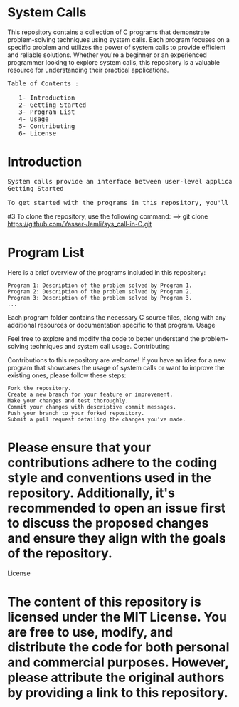#  System Calls

This repository contains a collection of C programs that demonstrate problem-solving techniques using system calls. Each program focuses on a specific problem and utilizes the power of system calls to provide efficient and reliable solutions. Whether you're a beginner or an experienced programmer looking to explore system calls, this repository is a valuable resource for understanding their practical applications.
<pre>
Table of Contents : 

   1- Introduction
   2- Getting Started
   3- Program List
   4- Usage
   5- Contributing
   6- License
</pre>

# Introduction

<pre>
System calls provide an interface between user-level applications and the underlying operating system. By leveraging system calls, we can interact directly with the kernel and access low-level functionalities that are crucial for solving various problems efficiently. This repository aims to showcase the usage of system calls to tackle real-world scenarios in C programming.
Getting Started

To get started with the programs in this repository, you'll need a Linux-based operating system. The examples provided rely on system calls specific to the Linux kernel. If you're using a different operating system, some system calls may not be available or may have different syntax.
</pre>

#3  To clone the repository, use the following command: ==>   git clone https://github.com/Yasser-Jemli/sys_call-in-C.git

# Program List

Here is a brief overview of the programs included in this repository:

    Program 1: Description of the problem solved by Program 1.
    Program 2: Description of the problem solved by Program 2.
    Program 3: Description of the problem solved by Program 3.
    ...

Each program folder contains the necessary C source files, along with any additional resources or documentation specific to that program.
Usage


Feel free to explore and modify the code to better understand the problem-solving techniques and system call usage.
Contributing

Contributions to this repository are welcome! If you have an idea for a new program that showcases the usage of system calls or want to improve the existing ones, please follow these steps:

    Fork the repository.
    Create a new branch for your feature or improvement.
    Make your changes and test thoroughly.
    Commit your changes with descriptive commit messages.
    Push your branch to your forked repository.
    Submit a pull request detailing the changes you've made.

# Please ensure that your contributions adhere to the coding style and conventions used in the repository. Additionally, it's recommended to open an issue first to discuss the proposed changes and ensure they align with the goals of the repository.
License

# The content of this repository is licensed under the MIT License. You are free to use, modify, and distribute the code for both personal and commercial purposes. However, please attribute the original authors by providing a link to this repository.
